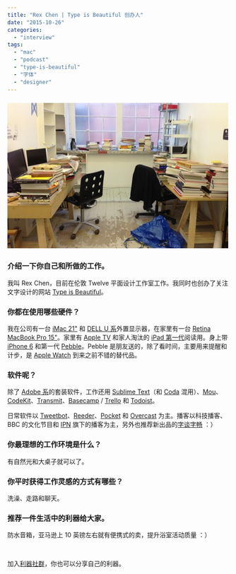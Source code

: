 ```yaml
---
title: "Rex Chen | Type is Beautiful 创办人"
date: "2015-10-26"
categories: 
  - "interview"
tags: 
  - "mac"
  - "podcast"
  - "type-is-beautiful"
  - "字体"
  - "designer"
---
```


### [![rex](/images/rex-500x329.jpg)](https://liqi.io/wp-content/uploads/2015/10/rex.jpg)

### 介绍一下你自己和所做的工作。

我叫 Rex Chen，目前在伦敦 Twelve 平面设计工作室工作。我同时也创办了关注文字设计的网站 [Type is Beautiful](https://www.typeisbeautiful.com/)。

### 你都在使用哪些硬件？

我在公司有一台 [iMac 21"](https://www.apple.com/imac/) 和 [DELL U 系](https://accessories.ap.dell.com/sna/sna.aspx?c=cn&cs=cndhs1&l=zh&s=dhs&~topic=ultrasharp_monitor&~ck=mn)外置显示器，在家里有一台 [Retina MacBook Pro 15"](https://www.apple.com/shop/buy-mac/macbook-pro)。家里有 [Apple TV](https://www.apple.com/tv/) 和家人淘汰的 [iPad 第一代](https://zh.wikipedia.org/wiki/IPad_(%E7%AC%AC%E4%B8%80%E4%BB%A3))阅读用。身上带 [iPhone 6](https://www.apple.com/shop/buy-iphone/iphone6) 和第一代 [Pebble](https://www.pebble.com/)。Pebble 是朋友送的，除了看时间，主要用来提醒和计步，是 [Apple Watch](https://www.apple.com/watch/) 到来之前不错的替代品。

### 软件呢？

除了 [Adobe 系](https://www.adobe.com/cn/products/creativesuite.html)的套装软件，工作还用 [Sublime Text](https://www.sublimetext.com/)（和 [Coda](https://panic.com/coda/) 混用）、[Mou](https://25.io/mou/)、[CodeKit](https://incident57.com/codekit/)、[Transmit](https://itunes.apple.com/us/app/transmit/id403388562?mt=12)、[Basecamp](https://basecamp.com/) / [Trello](https://trello.com/) 和 [Todoist](https://todoist.com/)。

日常软件以 [Tweetbot](https://itunes.apple.com/us/app/tweetbot-for-twitter/id557168941?mt=12)、[Reeder](https://reederapp.com/)、[Pocket](https://getpocket.com/) 和 [Overcast](https://overcast.fm/) 为主。播客以科技播客、BBC 的文化节目和 [IPN](https://ipn.li/) 旗下的播客为主，另外也推荐新出品的[字谈字畅](https://itunes.apple.com/us/podcast/zi-tan-zi-chang/id1041704528?mt=2) ：）

### 你最理想的工作环境是什么？

有自然光和大桌子就可以了。

### 你平时获得工作灵感的方式有哪些？

洗澡、走路和聊天。

### 推荐一件生活中的利器给大家。

防水音箱，亚马逊上 10 英镑左右就有便携式的卖，提升浴室活动质量 ：）

 

加入[利器社群]( )，你也可以分享自己的利器。
